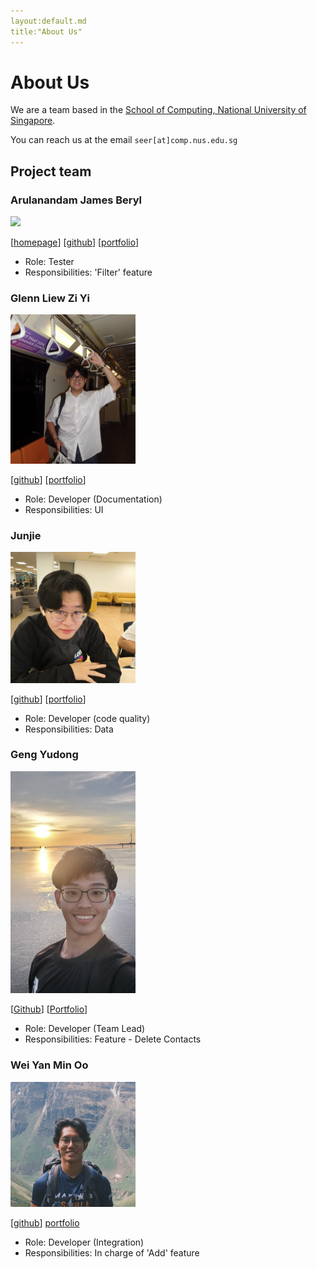 ```yaml
---
layout:default.md
title:"About Us"
---
```


# About Us

We are a team based in the [School of Computing, National University of Singapore](http://www.comp.nus.edu.sg).

You can reach us at the email `seer[at]comp.nus.edu.sg`

## Project team

### Arulanandam James Beryl

<img src="images/jamesberyl.png" width="200px">

[[homepage](http://www.comp.nus.edu.sg/~damithch)]
[[github](https://github.com/jamesberyl)]
[[portfolio](team/jamesberyl.md)]

* Role: Tester
* Responsibilities: 'Filter' feature

### Glenn Liew Zi Yi

<img src="images/glennliew.png" width="200px">

[[github](http://github.com/glennliew)]
[[portfolio](team/glennliew.md)]

* Role: Developer (Documentation)
* Responsibilities: UI

### Junjie

<img src="images/junjie.png" width="200px">

[[github](http://github.com/grassheadd)] [[portfolio](team/junjie.md)]

* Role: Developer (code quality)
* Responsibilities: Data

### Geng Yudong

<img src="images/gengyudong.png" width="200px">

[[Github](http://github.com/gengyudong)]
[[Portfolio](team/gengyudong.md)]

* Role: Developer (Team Lead)
* Responsibilities: Feature - Delete Contacts

### Wei Yan Min Oo

<img src="images/weiyanminoo.png" width="200px">

[[github](http://github.com/weiyanminoo)]
[portfolio](team/weiyanminoo.md)

* Role: Developer (Integration)
* Responsibilities: In charge of 'Add' feature
